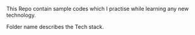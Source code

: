 This Repo contain sample codes which I practise while learning any new technology.

Folder name describes the Tech stack.

